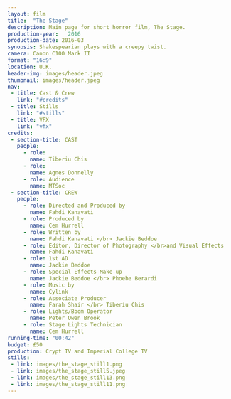 ```yaml
---
layout: film
title:  "The Stage"
description: Main page for short horror film, The Stage.
production-year:   2016
production-date: 2016-03
synopsis: Shakespearian plays with a creepy twist.
camera: Canon C100 Mark II
format: "16:9"
location: U.K.
header-img: images/header.jpeg
thumbnail: images/header.jpeg
nav:
 - title: Cast & Crew
   link: "#credits"
 - title: Stills
   link: "#stills"
 - title: VFX
   link: "vfx"
credits:
 - section-title: CAST
   people: 
     - role:
       name: Tiberiu Chis
     - role:
       name: Agnes Donnelly
     - role: Audience
       name: MTSoc
 - section-title: CREW
   people: 
     - role: Directed and Produced by
       name: Fahdi Kanavati
     - role: Produced by
       name: Cem Hurrell
     - role: Written by
       name: Fahdi Kanavati </br> Jackie Beddoe
     - role: Editor, Director of Photography </br>and Visual Effects
       name: Fahdi Kanavati
     - role: 1st AD
       name: Jackie Beddoe
     - role: Special Effects Make-up
       name: Jackie Beddoe </br> Phoebe Berardi
     - role: Music by
       name: Cylink
     - role: Associate Producer
       name: Farah Shair </br> Tiberiu Chis
     - role: Lights/Boom Operator
       name: Peter Owen Brook
     - role: Stage Lights Technician
       name: Cem Hurrell
running-time: "00:42"
budget: £50
production: Crypt TV and Imperial College TV
stills:
 - link: images/the_stage_still1.png
 - link: images/the_stage_still5.jpeg
 - link: images/the_stage_still13.png
 - link: images/the_stage_still11.png
---
```

